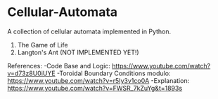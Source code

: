 # Cellular-Automata

A collection of cellular automata implemented in Python.
1. The Game of Life
2. Langton's Ant (NOT IMPLEMENTED YET!)

References:
-Code Base and Logic: https://www.youtube.com/watch?v=d73z8U0iUYE 
-Toroidal Boundary Conditions modulo: https://www.youtube.com/watch?v=r5Iy3v1co0A
-Explanation: https://www.youtube.com/watch?v=FWSR_7kZuYg&t=1893s